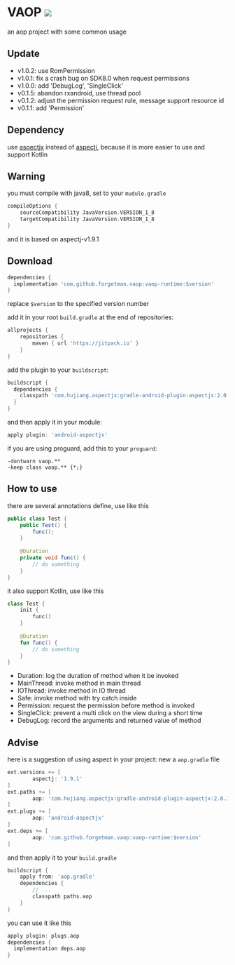# VAOP [![](https://jitpack.io/v/forgetman/vaop.svg)](https://jitpack.io/#forgetman/vaop)
an aop project with some common usage

Update
------
+ v1.0.2: use RomPermission
+ v1.0.1: fix a crash bug on SDK8.0 when request permissions
+ v1.0.0: add 'DebugLog', 'SingleClick'
+ v0.1.5: abandon rxandroid, use thread pool
+ v0.1.2: adjust the permission request rule, message support resource id
+ v0.1.1: add 'Permission'

Dependency
------
use [aspectjx](https://github.com/HujiangTechnology/gradle_plugin_android_aspectjx) instead of [aspectj](https://github.com/eclipse/org.aspectj), because it is more easier to use and support Kotlin

Warning
-------
you must compile with java8, set to your `mudule.gradle`
```groovy
compileOptions {
    sourceCompatibility JavaVersion.VERSION_1_8
    targetCompatibility JavaVersion.VERSION_1_8
}
```

and it is based on aspectj-v1.9.1

Download
--------

```groovy
dependencies {
  implementation 'com.github.forgetman.vaop:vaop-runtime:$version'
}
```
replace `$version` to the specified version number

add it in your root `build.gradle` at the end of repositories:

```groovy
allprojects {
    repositories {
        maven { url 'https://jitpack.io' }
    }
}
```

add the plugin to your `buildscript`:

```groovy
buildscript {
  dependencies {
    classpath 'com.hujiang.aspectjx:gradle-android-plugin-aspectjx:2.0.1'
  }
}
```

and then apply it in your module:

```groovy
apply plugin: 'android-aspectjx'
```

if you are using proguard, add this to your `proguard`:

```proguard
-dontwarn vaop.**
-keep class vaop.** {*;}
```

How to use
----------
there are several annotations define, use like this
```java
public class Test {
    public Test() {
        func();
    }
    
    @Duration
    private void func() {
        // do something
    }
}
```

it also support Kotlin, use like this
```kotlin
class Test {
    init {
        func()
    }
    
    @Duration
    fun func() {
        // do something
    }
}
```

+ Duration: log the duration of method when it be invoked
+ MainThread: invoke method in main thread
+ IOThread: invoke method in IO thread
+ Safe: invoke method with try catch inside
+ Permission: request the permission before method is invoked
+ SingleClick: prevent a multi click on the view during a short time
+ DebugLog: record the arguments and returned value of method

Advise
----
here is a suggestion of using aspect in your project: new a `aop.gradle` file
```groovy
ext.versions += [
        aspectj: '1.9.1'
]
ext.paths += [
        aop: 'com.hujiang.aspectjx:gradle-android-plugin-aspectjx:2.0.1' // https://github.com/HujiangTechnology/gradle_plugin_android_aspectjx
]
ext.plugs += [
        aop: 'android-aspectjx'
]
ext.deps += [
        aop: 'com.github.forgetman.vaop:vaop-runtime:$version'
]
```

and then apply it to your `build.gradle`
```groovy
buildscript {
    apply from: 'aop.gradle'
    dependencies {
        // ...
        classpath paths.aop
    }
}
```
you can use it like this
```groovy
apply plugin: plugs.aop
dependencies {
  implementation deps.aop
}
```

